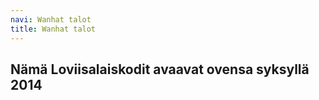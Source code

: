 ```yaml
---
navi: Wanhat talot
title: Wanhat talot
---
```


Nämä Loviisalaiskodit avaavat ovensa syksyllä 2014
-----
